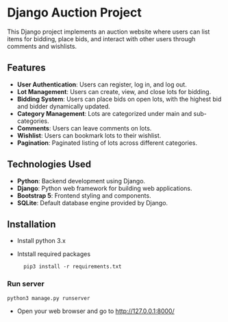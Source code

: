 # Django Auction Project

This Django project implements an auction website where users can list items for bidding, place bids, and interact with other users through comments and wishlists.

## Features

- **User Authentication**: Users can register, log in, and log out.
- **Lot Management**: Users can create, view, and close lots for bidding.
- **Bidding System**: Users can place bids on open lots, with the highest bid and bidder dynamically updated.
- **Category Management**: Lots are categorized under main and sub-categories.
- **Comments**: Users can leave comments on lots.
- **Wishlist**: Users can bookmark lots to their wishlist.
- **Pagination**: Paginated listing of lots across different categories.

## Technologies Used

- **Python**: Backend development using Django.
- **Django**: Python web framework for building web applications.
- **Bootstrap 5**: Frontend styling and components.
- **SQLite**: Default database engine provided by Django.

## Installation

- Install python 3.x
- Intstall required packages

        pip3 install -r requirements.txt

### Run server

    python3 manage.py runserver

- Open your web browser and go to http://127.0.0.1:8000/
